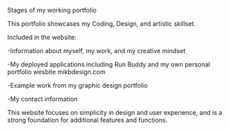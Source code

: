 Stages of my working portfolio

This portfolio showcases my Coding, Design, and artistic skillset.

Included in the website:

-Information about myself, my work, and my creative mindset

-My deployed applications including Run Buddy and my own personal portfolio wesbite mikbdesign.com

-Example work from my graphic design portfolio 

-My contact information

This website focuses on simplicity in design and user experience, and is a strong foundation for additional features and functions.
